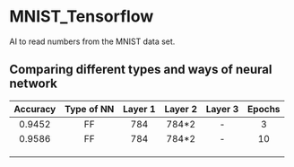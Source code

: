 # MNIST_Tensorflow
AI to read numbers from the MNIST data set.


## Comparing different types and ways of neural network

|  Accuracy  | Type of NN | Layer 1 | Layer 2 | Layer 3 | Epochs | 
|:----------:|:----------:|:-------:|:-------:|:-------:|:------:|
|0.9452      |FF          |784      |784*2    |-        |3       |
|0.9586      |FF          |784      |784*2    |-        |10        |
|            |            |         |         |         |        |
|            |            |         |         |         |        |
|            |            |         |         |         |        |

